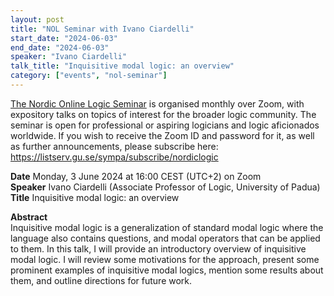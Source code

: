 ```yaml
---
layout: post
title: "NOL Seminar with Ivano Ciardelli"
start_date: "2024-06-03"
end_date: "2024-06-03"
speaker: "Ivano Ciardelli"
talk_title: "Inquisitive modal logic: an overview"
category: ["events", "nol-seminar"]
---
```


[The Nordic Online Logic Seminar](/the-NOL-seminar.html)
is organised monthly over Zoom, with expository talks on topics of interest for
the broader logic community. The seminar is open for professional or aspiring
logicians and logic aficionados worldwide. If you wish to receive the Zoom ID
and password for it, as well as further announcements, please subscribe here:  
<https://listserv.gu.se/sympa/subscribe/nordiclogic>

**Date** Monday, 3 June 2024 at 16:00 CEST (UTC+2) on Zoom  
**Speaker** Ivano Ciardelli (Associate Professor of Logic, University of Padua)  
**Title** Inquisitive modal logic: an overview

**Abstract**  
Inquisitive modal logic is a generalization of standard modal logic where the
language also contains questions, and modal operators that can be applied to
them. In this talk, I will provide an introductory overview of inquisitive modal
logic. I will review some motivations for the approach, present some prominent
examples of inquisitive modal logics, mention some results about them, and
outline directions for future work.
